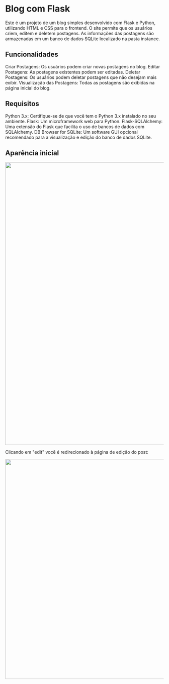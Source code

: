 # Blog com Flask
Este é um projeto de um blog simples desenvolvido com Flask e Python, utilizando HTML e CSS para o frontend. O site permite que os usuários criem, editem e deletem postagens. As informações das postagens são armazenadas em um banco de dados SQLite localizado na pasta instance.

## Funcionalidades
Criar Postagens: Os usuários podem criar novas postagens no blog.
Editar Postagens: As postagens existentes podem ser editadas.
Deletar Postagens: Os usuários podem deletar postagens que não desejam mais exibir.
Visualização das Postagens: Todas as postagens são exibidas na página inicial do blog.

## Requisitos
Python 3.x: Certifique-se de que você tem o Python 3.x instalado no seu ambiente.
Flask: Um microframework web para Python.
Flask-SQLAlchemy: Uma extensão do Flask que facilita o uso de bancos de dados com SQLAlchemy.
DB Browser for SQLite: Um software GUI opcional recomendado para a visualização e edição do banco de dados SQLite.

## Aparência inicial
<p align="center">
<img src="https://github.com/user-attachments/assets/dd59f869-5fe9-4523-8344-fd76c1c71433" alt="" width="900">
</p>

Clicando em "edit" você é redirecionado à página de edição do post:
<p align="center">
<img src="https://github.com/user-attachments/assets/c64493db-3d31-4a38-b7f1-20898d957c2b" alt="" width="700">
</p>
